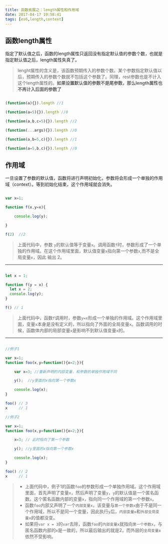 ```yaml
---
title: 函数拓展之：length属性和作用域
date: 2017-04-17 19:58:41
tags: [es6,length,context]
---
```


## 函数length属性

指定了默认值之后，函数的length属性只返回没有指定默认值的参数个数，也就是 指定默认值之后，length属性失真了。

> lenght属性的含义是，该函数预期传入的参数个数。某个参数指定默认值以后，预期传入的参数个数就不包括这个参数了。同理，rest参数也是不计入这个length属性的。**如果设置默认值的参数不是尾参数，那么length属性也不再计入后面的参数了**

```javascript

(function(a){}).length //1

(function(a=5){}).length //0

(function(a,b,c=5){}).length //2

(function(...args){}).length //0

(function(a,b=5,c){}).length //1

(function(a=5,b,c){}).length //0

```
<!-- more -->

## 作用域

一旦设置了参数的默认值，函数将进行声明初始化，参数将会形成一个单独的作用域（context）。等到初始化结束，这个作用域就会消失。

```javascript

var x=1;

function f(x,y=x){

    console.log(y);

}

f(2)  //2

```
> 上面代码中，参数 `y`的默认值等于变量`x`。调用函数`f`时，参数形成了一个单独的作用域。在这个作用域里面，默认值变量`x`指向第一个参数`x`,而不是全局变量`x`，因此 输出 2。

---

```javascript

let x = 1;

function f(y = x) {
  let x = 2;
  console.log(y);
}

f() // 1

```
>上面代码中，函数`f`调用时，参数`y=x`形成一个单独的作用域。这个作用域里面，变量`x`本身是没有定义的，所以指向了外面的全局变量`x`。函数调用的时候，函数体内部的局部变量`x`是影响不到默认值变量`x`的。

---

```javascript

//例子1

var x=1;
function foo(x,y=function(){x=2;}){

    var x=3; //重新声明的内部变量，和参数的单独作用域不同

    y();  //y里面的x指向第一个参数x

    console.log(x);
}

foo() // 3
x     // 1

//例子2

var x=1;
function foo(x,y=function(){x=2;}){

    x=3; // 此时指向了第一个参数

    y(); //y里面的x指向第一个参数x

    console.log(x);
}

foo() // 2
x     // 1


```
>- 上面代码中，例子1的函数`foo`的参数形成一个单独作用域。这个作用域里面，首先声明了变量`x`，然后声明了变量`y`，`y`的默认值是一个匿名函数。这个匿名函数内部的变量`x`，指向同一个作用域的第一个参数`x`。
>- 函数`foo`内部又声明了一个`内部变量x`，该变量与`第一个参数x`由于不是同一个作用域，所以不是同一个变量，因此执行`y`后，`内部变量x`和`外部全局变量x`的值都没变。
>- 如果将`var x = 3`的`var`去除，函数`foo`的`内部变量x`就指向`第一个参数x`，与匿名函数内部的`x`是一致的，所以最后输出的就是2，而外层的`全局变量x`依然不受影响。